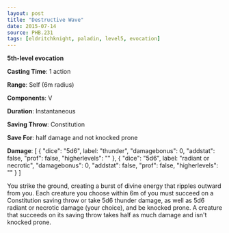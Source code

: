 ```yaml
---
layout: post
title: "Destructive Wave"
date: 2015-07-14
source: PHB.231
tags: [eldritchknight, paladin, level5, evocation]
---
```


**5th-level evocation**

**Casting Time**: 1 action

**Range**: Self (6m radius)

**Components**: V

**Duration**: Instantaneous

**Saving Throw**: Constitution

**Save For**: half damage and not knocked prone

**Damage**: [ { "dice": "5d6", label: "thunder", "damagebonus": 0, "addstat": false, "prof": false, "higherlevels": "" }, { "dice": "5d6", label: "radiant or necrotic", "damagebonus": 0, "addstat": false, "prof": false, "higherlevels": "" }  ]

You strike the ground, creating a burst of divine energy that ripples outward from you. Each creature you choose within 6m of you must succeed on a Constitution saving throw or take 5d6 thunder damage, as well as 5d6 radiant or necrotic damage (your choice), and be knocked prone. A creature that succeeds on its saving throw takes half as much damage and isn't knocked prone.

